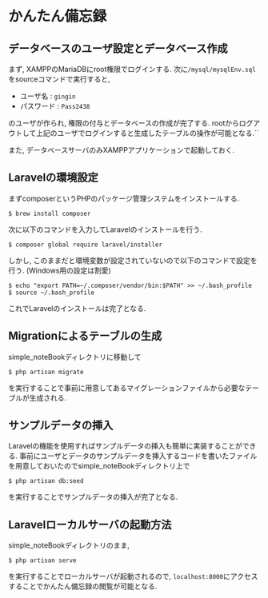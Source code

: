 # かんたん備忘録

## データベースのユーザ設定とデータベース作成
まず, XAMPPのMariaDBにroot権限でログインする. 次に`/mysql/mysqlEnv.sql`をsourceコマンドで実行すると, 

- ユーザ名 : `gingin`
- パスワード : `Pass2438`

のユーザが作られ, 権限の付与とデータベースの作成が完了する.
rootからログアウトして上記のユーザでログインすると生成したテーブルの操作が可能となる.´´

また, データベースサーバのみXAMPPアプリケーションで起動しておく.

## Laravelの環境設定
まずcomposerというPHPのパッケージ管理システムをインストールする.
```
$ brew install composer
```


次に以下のコマンドを入力してLaravelのインストールを行う.
```
$ composer global require laravel/installer
```

しかし, このままだと環境変数が設定されていないので以下のコマンドで設定を行う. (Windows用の設定は割愛)
```
$ echo "export PATH=~/.composer/vendor/bin:$PATH" >> ~/.bash_profile
$ source ~/.bash_profile
```
これでLaravelのインストールは完了となる.

## Migrationによるテーブルの生成
simple_noteBookディレクトリに移動して
```
$ php artisan migrate
```
を実行することで事前に用意してあるマイグレーションファイルから必要なテーブルが生成される. 

## サンプルデータの挿入
Laravelの機能を使用すればサンプルデータの挿入も簡単に実装することができる. 
事前にユーザとデータのサンプルデータを挿入するコードを書いたファイルを用意しておいたのでsimple_noteBookディレクトリ上で
```
$ php artisan db:seed
```
を実行することでサンプルデータの挿入が完了となる.

## Laravelローカルサーバの起動方法
simple_noteBookディレクトリのまま,
```
$ php artisan serve
```
を実行することでローカルサーバが起動されるので, `localhost:8000`にアクセスすることでかんたん備忘録の閲覧が可能となる.

